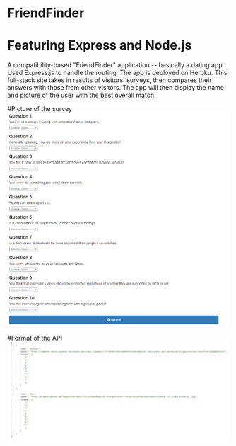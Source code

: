 # FriendFinder
# Featuring Express and Node.js

A compatibility-based "FriendFinder" application -- basically a dating app. 
Used Express.js to handle the routing. The app is deployed on Heroku. 
This full-stack site takes in results of visitors' surveys, then compares their answers with those from other visitors. 
The app will then display the name and picture of the user with the best overall match.

#Picture of the survey
![alt text](https://github.com/enguyen93/FriendFinder/blob/master/Images/survey.png?raw=true)

#Format of the API
![alt text](https://github.com/enguyen93/FriendFinder/blob/master/Images/friendsapi.png?raw=true)
